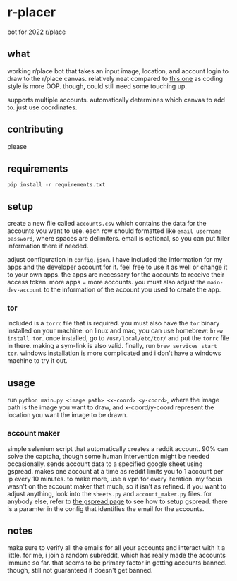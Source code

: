 # r-placer
bot for 2022 r/place

## what
working r/place bot that takes an input image, location, and account login to draw to the r/place canvas. relatively neat compared to [this one](https://github.com/rdeepak2002/reddit-place-script-2022) as coding style is more OOP. though, could still need some touching up.

supports multiple accounts.
automatically determines which canvas to add to. just use coordinates.
## contributing
please

## requirements
`pip install -r requirements.txt`

## setup
create a new file called `accounts.csv` which contains the data for the accounts you want to use. each row should formatted like `email username password`, where spaces are delimiters. email is optional, so you can put filler information there if needed.

adjust configuration in `config.json`. i have included the information for my apps and the developer account for it. feel free to use it as well or change it to your own apps. the apps are necessary for the accounts to receive their access token. more apps = more accounts. you must also adjust the `main-dev-account` to the information of the account you used to create the app.

### tor
included is a `torrc` file that is required. you must also have the `tor` binary installed on your machine. on linux and mac, you can use homebrew: `brew install tor`. once installed, go to `/usr/local/etc/tor/` and put the `torrc` file in there. making a sym-link is also valid. finally, run `brew services start tor`. windows installation is more complicated and i don't have a windows machine to try it out.


## usage
run `python main.py <image path> <x-coord> <y-coord>`, where the image path is the image you want to draw, and x-coord/y-coord represent the location you want the image to be drawn.
### account maker
simple selenium script that automatically creates a reddit account. 90% can solve the captcha, though some human intervention might be needed occasionally. sends account data to a specified google sheet using gspread. makes one account at a time as reddit limits you to 1 account per ip every 10 minutes. to make more, use a vpn for every iteration. my focus wasn't on the account maker that much, so it isn't as refined. if you want to adjust anything, look into the `sheets.py` and `account_maker.py` files. for anybody else, refer to [the gspread page](https://docs.gspread.org/en/latest/) to see how to setup gspread. there is a paramter in the config that identifies the email for the accounts.

## notes
make sure to verify all the emails for all your accounts and interact with it a little. for me, i join a random subreddit, which has really made the accounts immune so far. that seems to be primary factor in getting accounts banned. though, still not guaranteed it doesn't get banned.  
